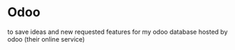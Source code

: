 # Odoo
to save ideas and new requested features for my odoo database hosted by odoo (their online service)

